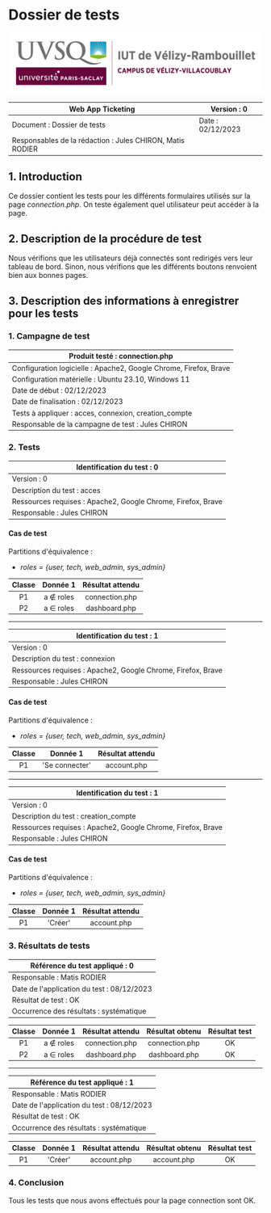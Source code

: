 # Dossier de tests

![logo_uvsq](../../annexes/logo_uvsq.png)

| Web App Ticketing                                         | Version : 0       |
|-----------------------------------------------------------|-------------------|
| Document : Dossier de tests                               | Date : 02/12/2023 |
| Responsables de la rédaction : Jules CHIRON, Matis RODIER |                   |

## 1. Introduction

Ce dossier contient les tests pour les différents formulaires utilisés sur la page _connection.php_. On teste également quel utilisateur peut accéder à la page.

## 2. Description de la procédure de test

Nous vérifions que les utilisateurs déjà connectés sont redirigés vers leur tableau de bord. Sinon, nous vérifions que les différents boutons renvoient bien aux bonnes pages.

## 3. Description des informations à enregistrer pour les tests

### 1. Campagne de test

| Produit testé : connection.php                                             |
|-------------------------------------------------------------------------|
| Configuration logicielle : Apache2, Google Chrome, Firefox, Brave       |
| Configuration matérielle : Ubuntu 23.10, Windows 11                     |
| Date de début : 02/12/2023                                              |
| Date de finalisation : 02/12/2023                                       |
| Tests à appliquer : acces, connexion, creation_compte                   |
| Responsable de la campagne de test : Jules CHIRON                       |

### 2. Tests

| Identification du test : 0                                   |
|--------------------------------------------------------------|
| Version : 0                                                  |
| Description du test : acces                                  |
| Ressources requises : Apache2, Google Chrome, Firefox, Brave |
| Responsable : Jules CHIRON                                   |

#### Cas de test

Partitions d'équivalence :

- _roles = {user, tech, web_admin, sys_admin}_

| Classe |  Donnée 1   | Résultat attendu |
|:------:|:-----------:|:----------------:|
|   P1   | a ∉ roles   | connection.php   |
|   P2   |  a ∈ roles  |  dashboard.php   |

 ---

| Identification du test : 1                                   |
|--------------------------------------------------------------|
| Version : 0                                                  |
| Description du test : connexion                              |
| Ressources requises : Apache2, Google Chrome, Firefox, Brave |
| Responsable : Jules CHIRON                                   |

#### Cas de test

Partitions d'équivalence :

- _roles = {user, tech, web_admin, sys_admin}_

| Classe |    Donnée 1     | Résultat attendu |
|:------:|:---------------:|:----------------:|
|   P1   | 'Se connecter'  |   account.php    |

 ---

| Identification du test : 1                                   |
|--------------------------------------------------------------|
| Version : 0                                                  |
| Description du test : creation_compte                        |
| Ressources requises : Apache2, Google Chrome, Firefox, Brave |
| Responsable : Jules CHIRON                                   |

#### Cas de test

Partitions d'équivalence :

- _roles = {user, tech, web_admin, sys_admin}_

| Classe | Donnée 1 | Résultat attendu  |
|:------:|:--------:|:-----------------:|
|   P1   | 'Créer'  |    account.php    |

### 3. Résultats de tests

| Référence du test appliqué : 0             |
|--------------------------------------------|
| Responsable : Matis RODIER                 |
| Date de l'application du test : 08/12/2023 |
| Résultat de test : OK                      |
| Occurrence des résultats : systématique    |

| Classe | Donnée 1  | Résultat attendu | Résultat obtenu | Résultat test |
|:------:|:---------:|:----------------:|:---------------:|:-------------:|
|   P1   | a ∉ roles |  connection.php  | connection.php  |      OK       |
|   P2   | a ∈ roles |  dashboard.php   |  dashboard.php  |      OK       |
 
---

| Référence du test appliqué : 1             |
|--------------------------------------------|
| Responsable : Matis RODIER                 |
| Date de l'application du test : 08/12/2023 |
| Résultat de test : OK                      |
| Occurrence des résultats : systématique    |

| Classe | Donnée 1 | Résultat attendu  | Résultat obtenu | Résultat test |
|:------:|:--------:|:-----------------:|:---------------:|:-------------:|
|   P1   | 'Créer'  |    account.php    |   account.php   |      OK       |

### 4. Conclusion

Tous les tests que nous avons effectués pour la page connection sont OK.